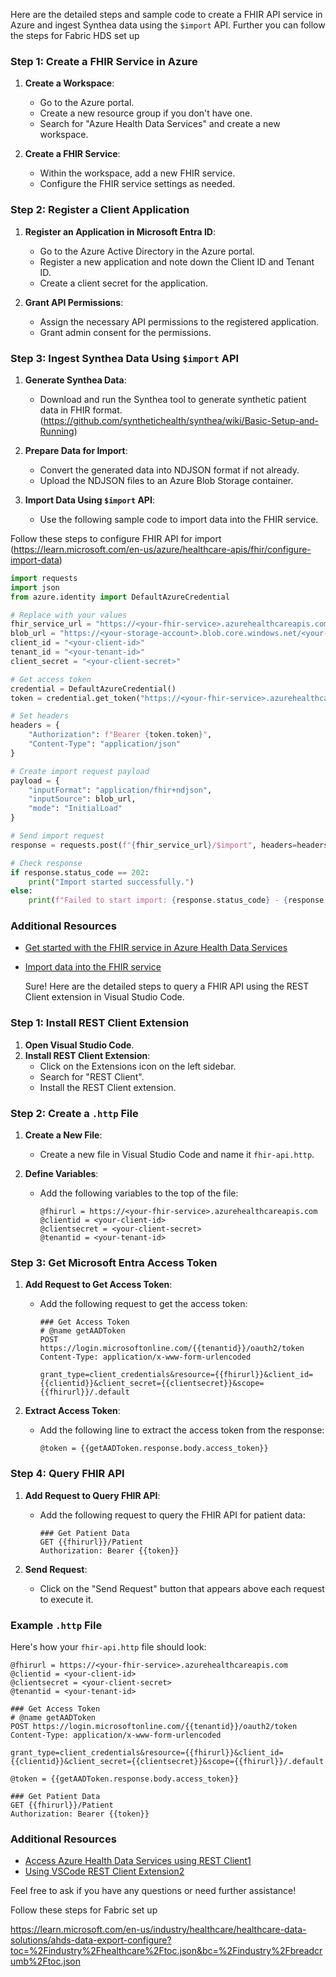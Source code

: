 Here are the detailed steps and sample code to create a FHIR API service in Azure and ingest Synthea data using the `$import` API. Further you can follow the steps for Fabric HDS set up

### Step 1: Create a FHIR Service in Azure

1. **Create a Workspace**:
   - Go to the Azure portal.
   - Create a new resource group if you don't have one.
   - Search for "Azure Health Data Services" and create a new workspace.

2. **Create a FHIR Service**:
   - Within the workspace, add a new FHIR service.
   - Configure the FHIR service settings as needed.

### Step 2: Register a Client Application

1. **Register an Application in Microsoft Entra ID**:
   - Go to the Azure Active Directory in the Azure portal.
   - Register a new application and note down the Client ID and Tenant ID.
   - Create a client secret for the application.

2. **Grant API Permissions**:
   - Assign the necessary API permissions to the registered application.
   - Grant admin consent for the permissions.

### Step 3: Ingest Synthea Data Using `$import` API

1. **Generate Synthea Data**:
   - Download and run the Synthea tool to generate synthetic patient data in FHIR format.
   (https://github.com/synthetichealth/synthea/wiki/Basic-Setup-and-Running)

2. **Prepare Data for Import**:
   - Convert the generated data into NDJSON format if not already.
   - Upload the NDJSON files to an Azure Blob Storage container.

3. **Import Data Using `$import` API**:
   - Use the following sample code to import data into the FHIR service.

Follow these steps to configure FHIR API for import
(https://learn.microsoft.com/en-us/azure/healthcare-apis/fhir/configure-import-data)

```python
import requests
import json
from azure.identity import DefaultAzureCredential

# Replace with your values
fhir_service_url = "https://<your-fhir-service>.azurehealthcareapis.com"
blob_url = "https://<your-storage-account>.blob.core.windows.net/<your-container>/<your-file>.ndjson"
client_id = "<your-client-id>"
tenant_id = "<your-tenant-id>"
client_secret = "<your-client-secret>"

# Get access token
credential = DefaultAzureCredential()
token = credential.get_token("https://<your-fhir-service>.azurehealthcareapis.com/.default")

# Set headers
headers = {
    "Authorization": f"Bearer {token.token}",
    "Content-Type": "application/json"
}

# Create import request payload
payload = {
    "inputFormat": "application/fhir+ndjson",
    "inputSource": blob_url,
    "mode": "InitialLoad"
}

# Send import request
response = requests.post(f"{fhir_service_url}/$import", headers=headers, data=json.dumps(payload))

# Check response
if response.status_code == 202:
    print("Import started successfully.")
else:
    print(f"Failed to start import: {response.status_code} - {response.text}")
```

### Additional Resources

- [Get started with the FHIR service in Azure Health Data Services](https://learn.microsoft.com/en-us/azure/healthcare-apis/fhir/get-started-with-fhir)
- [Import data into the FHIR service](https://learn.microsoft.com/en-us/azure/healthcare-apis/fhir/import-data)

  Sure! Here are the detailed steps to query a FHIR API using the REST Client extension in Visual Studio Code.

### Step 1: Install REST Client Extension

1. **Open Visual Studio Code**.
2. **Install REST Client Extension**:
   - Click on the Extensions icon on the left sidebar.
   - Search for "REST Client".
   - Install the REST Client extension.

### Step 2: Create a `.http` File

1. **Create a New File**:
   - Create a new file in Visual Studio Code and name it `fhir-api.http`.

2. **Define Variables**:
   - Add the following variables to the top of the file:
     ```http
     @fhirurl = https://<your-fhir-service>.azurehealthcareapis.com
     @clientid = <your-client-id>
     @clientsecret = <your-client-secret>
     @tenantid = <your-tenant-id>
     ```

### Step 3: Get Microsoft Entra Access Token

1. **Add Request to Get Access Token**:
   - Add the following request to get the access token:
     ```http
     ### Get Access Token
     # @name getAADToken
     POST https://login.microsoftonline.com/{{tenantid}}/oauth2/token
     Content-Type: application/x-www-form-urlencoded

     grant_type=client_credentials&resource={{fhirurl}}&client_id={{clientid}}&client_secret={{clientsecret}}&scope={{fhirurl}}/.default
     ```

2. **Extract Access Token**:
   - Add the following line to extract the access token from the response:
     ```http
     @token = {{getAADToken.response.body.access_token}}
     ```

### Step 4: Query FHIR API

1. **Add Request to Query FHIR API**:
   - Add the following request to query the FHIR API for patient data:
     ```http
     ### Get Patient Data
     GET {{fhirurl}}/Patient
     Authorization: Bearer {{token}}
     ```

2. **Send Request**:
   - Click on the "Send Request" button that appears above each request to execute it.

### Example `.http` File

Here's how your `fhir-api.http` file should look:

```http
@fhirurl = https://<your-fhir-service>.azurehealthcareapis.com
@clientid = <your-client-id>
@clientsecret = <your-client-secret>
@tenantid = <your-tenant-id>

### Get Access Token
# @name getAADToken
POST https://login.microsoftonline.com/{{tenantid}}/oauth2/token
Content-Type: application/x-www-form-urlencoded

grant_type=client_credentials&resource={{fhirurl}}&client_id={{clientid}}&client_secret={{clientsecret}}&scope={{fhirurl}}/.default

@token = {{getAADToken.response.body.access_token}}

### Get Patient Data
GET {{fhirurl}}/Patient
Authorization: Bearer {{token}}
```

### Additional Resources

- [Access Azure Health Data Services using REST Client](https://learn.microsoft.com/en-us/azure/healthcare-apis/fhir/using-rest-client)[1](https://learn.microsoft.com/en-us/azure/healthcare-apis/fhir/using-rest-client)
- [Using VSCode REST Client Extension](https://techcommunity.microsoft.com/blog/healthcareandlifesciencesblog/calling-rest-apis-from-the-ide/3145949)[2](https://techcommunity.microsoft.com/blog/healthcareandlifesciencesblog/calling-rest-apis-from-the-ide/3145949)

Feel free to ask if you have any questions or need further assistance!


Follow these steps for Fabric set up

https://learn.microsoft.com/en-us/industry/healthcare/healthcare-data-solutions/ahds-data-export-configure?toc=%2Findustry%2Fhealthcare%2Ftoc.json&bc=%2Findustry%2Fbreadcrumb%2Ftoc.json
